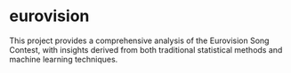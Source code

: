 # eurovision
This project provides a comprehensive analysis of the Eurovision Song Contest, with insights derived from both traditional statistical methods and machine learning techniques.
